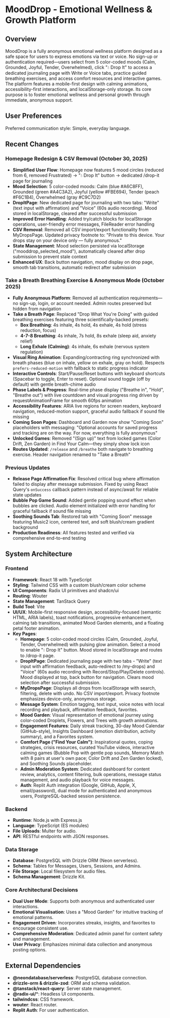 # MoodDrop - Emotional Wellness & Growth Platform

## Overview
MoodDrop is a fully anonymous emotional wellness platform designed as a safe space for users to express emotions via text or voice. No sign-up or authentication required—users select from 5 color-coded moods (Calm, Grounded, Joyful, Tender, Overwhelmed), click "💧 Drop It" to access a dedicated journaling page with Write or Voice tabs, practice guided breathing exercises, and access comfort resources and interactive games. The platform features a mobile-first design with calming animations, accessibility-first interactions, and localStorage-only storage. Its core purpose is to foster emotional wellness and personal growth through immediate, anonymous support.

## User Preferences
Preferred communication style: Simple, everyday language.

## Recent Changes
### Homepage Redesign & CSV Removal (October 30, 2025)
- **Simplified User Flow**: Homepage now features 5 mood circles (reduced from 6, removed Frustrated) → "💧 Drop It" button → dedicated /drop-it page for journaling
- **Mood Selection**: 5 color-coded moods: Calm (blue #A6C8FF), Grounded (green #A4C3A2), Joyful (yellow #FBE694), Tender (peach #F6C1B4), Overwhelmed (gray #C9C7D2)
- **DropItPage**: New dedicated page for journaling with two tabs: "Write" (text input with affirmation) and "Voice" (60s audio recording). Mood stored in localStorage, cleared after successful submission
- **Improved Error Handling**: Added try/catch blocks for localStorage operations, user-friendly error messages, FileReader error handling
- **CSV Removal**: Removed all CSV import/export functionality from MyDropsPage. Updated privacy footnote to: "Private to this device. Your drops stay on your device only — fully anonymous."
- **State Management**: Mood selection persisted via localStorage ("mooddrop_selected_mood"), automatically cleared after drop submission to prevent stale context
- **Enhanced UX**: Back button navigation, mood display on drop page, smooth tab transitions, automatic redirect after submission

### Take a Breath Breathing Exercise & Anonymous Mode (October 2025)
- **Fully Anonymous Platform**: Removed all authentication requirements—no sign-up, login, or account needed. Admin routes preserved but hidden from navigation
- **Take a Breath Page**: Replaced "Drop What You're Doing" with guided breathing exercises featuring three scientifically-backed presets:
  - **Box Breathing**: 4s inhale, 4s hold, 4s exhale, 4s hold (stress reduction, focus)
  - **4-7-8 Breathing**: 4s inhale, 7s hold, 8s exhale (sleep aid, anxiety relief)
  - **Long Exhale (Calming)**: 4s inhale, 6s exhale (nervous system regulation)
- **Visual Ring Animation**: Expanding/contracting ring synchronized with breath phases (blue on inhale, yellow on exhale, gray on hold). Respects `prefers-reduced-motion` with fallback to static progress indicator
- **Interactive Controls**: Start/Pause/Reset buttons with keyboard shortcuts (Spacebar to toggle, Enter to reset). Optional sound toggle (off by default) with gentle breath-chime audio
- **Phase Labels & Progress**: Real-time phase display ("Breathe in", "Hold", "Breathe out") with live countdown and visual progress ring driven by requestAnimationFrame for smooth 60fps animation
- **Accessibility Features**: ARIA live regions for screen readers, keyboard navigation, reduced-motion support, graceful audio fallback if sound file missing
- **Coming Soon Pages**: Dashboard and Garden now show "Coming Soon" placeholders with messaging: "Optional accounts for saved progress and tracking are on the way. For now, everything is fully anonymous"
- **Unlocked Games**: Removed "(Sign up)" text from locked games (Color Drift, Zen Garden) in Find Your Calm—they simply show lock icon
- **Routes Updated**: `/release` and `/breathe` both navigate to breathing exercise. Header navigation renamed to "Take a Breath"


### Previous Updates
- **Release Page Affirmation Fix**: Resolved critical bug where affirmation failed to display after message submission. Fixed by using React Query's `onSuccess` callback pattern instead of async/await for reliable state updates
- **Bubble Pop Game Sound**: Added gentle popping sound effect when bubbles are clicked. Audio element initialized with error handling for graceful fallback if sound file missing
- **Soothing Sounds Tab**: Restored tab with "Coming Soon" message featuring Music2 icon, centered text, and soft blush/cream gradient background
- **Production Readiness**: All features tested and verified via comprehensive end-to-end testing

## System Architecture
### Frontend
- **Framework**: React 18 with TypeScript
- **Styling**: Tailwind CSS with a custom blush/cream color scheme
- **UI Components**: Radix UI primitives and shadcn/ui
- **Routing**: Wouter
- **State Management**: TanStack Query
- **Build Tool**: Vite
- **UI/UX**: Mobile-first responsive design, accessibility-focused (semantic HTML, ARIA labels), toast notifications, progressive enhancement, calming tab transitions, animated Mood Garden elements, and a floating petal footer animation.
- **Key Pages**:
    - **Homepage**: 5 color-coded mood circles (Calm, Grounded, Joyful, Tender, Overwhelmed) with pulsing glow animation. Select a mood to enable "💧 Drop It" button. Mood stored in localStorage and routes to /drop-it page.
    - **DropItPage**: Dedicated journaling page with two tabs - "Write" (text input with affirmation feedback, auto-redirect to /my-drops) and "Voice" (60s audio recording with Record/Stop/Play/Delete controls). Mood displayed at top, back button for navigation. Clears mood selection after successful submission.
    - **MyDropsPage**: Displays all drops from localStorage with search, filtering, delete with undo. No CSV import/export. Privacy footnote emphasizes device-only, anonymous storage.
    - **Message System**: Emotion tagging, text input, voice notes with local recording and playback, affirmation feedback, favorites.
    - **Mood Garden**: Visual representation of emotional journey using color-coded Droplets, Flowers, and Trees with growth animations.
    - **Engagement Features**: Daily streak tracking, 30-day Mood Calendar (GitHub-style), Insights Dashboard (emotion distribution, activity summary), and a Favorites system.
    - **Comfort Page ("Find Your Calm")**: Inspirational quotes, coping strategies, crisis resources, curated YouTube videos, interactive calming games (Bubble Pop with gentle pop sounds, Memory Match with 8 pairs at user's own pace; Color Drift and Zen Garden locked), and Soothing Sounds placeholder.
    - **Admin Moderation System**: Dedicated dashboard for content review, analytics, content filtering, bulk operations, message status management, and audio playback for voice messages.
    - **Auth**: Replit Auth integration (Google, GitHub, Apple, X, email/password), dual mode for authenticated and anonymous users, PostgreSQL-backed session persistence.

### Backend
- **Runtime**: Node.js with Express.js
- **Language**: TypeScript (ES modules)
- **File Uploads**: Multer for audio.
- **API**: RESTful endpoints with JSON responses.

### Data Storage
- **Database**: PostgreSQL with Drizzle ORM (Neon serverless).
- **Schema**: Tables for Messages, Users, Sessions, and Admins.
- **File Storage**: Local filesystem for audio files.
- **Schema Management**: Drizzle Kit.

### Core Architectural Decisions
- **Dual User Mode**: Supports both anonymous and authenticated user interactions.
- **Emotional Visualisation**: Uses a "Mood Garden" for intuitive tracking of emotional patterns.
- **Engagement Driven**: Incorporates streaks, insights, and favorites to encourage consistent use.
- **Comprehensive Moderation**: Dedicated admin panel for content safety and management.
- **User Privacy**: Emphasizes minimal data collection and anonymous posting options.

## External Dependencies
- **@neondatabase/serverless**: PostgreSQL database connection.
- **drizzle-orm & drizzle-zod**: ORM and schema validation.
- **@tanstack/react-query**: Server state management.
- **@radix-ui/***: Headless UI components.
- **tailwindcss**: CSS framework.
- **wouter**: React router.
- **Replit Auth**: For user authentication.